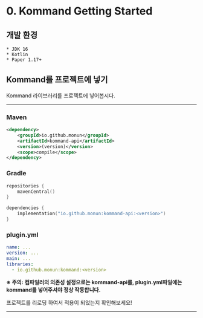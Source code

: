 # 0. Kommand Getting Started

## 개발 환경
    * JDK 16
    * Kotlin
    * Paper 1.17+

## Kommand를 프로젝트에 넣기

Kommand 라이브러리를 프로젝트에 넣어봅시다.

---

### Maven

```xml
<dependency>
    <groupId>io.github.monun</groupId>
    <artifactId>kommand-api</artifactId>
    <version>(version)</version>
    <scope>compile</scope>
</dependency>
```

### Gradle

```kotlin
repositories {
    mavenCentral()
}
```

```kotlin
dependencies {
    implementation("io.github.monun:kommand-api:<version>")
}
```

### plugin.yml

```yaml
name: ...
version: ...
main: ...
libraries:
  - io.github.monun:kommand:<version>
```

**※ 주의: 컴파일러의 의존성 설정으로는 kommand-api를, plugin.yml파일에는 kommand를 넣어주셔야 정상 작동합니다.**

프로젝트를 리로딩 하여서 적용이 되었는지 확인해보세요!

---
